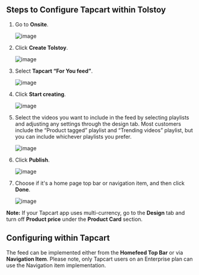 ## Steps to Configure Tapcart within Tolstoy

1. Go to **Onsite**.

   ![image](https://github.com/user-attachments/assets/34cd29aa-2eb2-4ada-bd15-bc96487ab8c2)

2. Click **Create Tolstoy**.

   ![image](https://github.com/user-attachments/assets/281f698d-a194-400a-8f2f-6e7701e9a33c)

3. Select **Tapcart “For You feed”**.

   ![image](https://github.com/user-attachments/assets/02f77f89-e8f4-4395-81bb-cf256186ebb2)

4. Click **Start creating**.

   ![image](https://github.com/user-attachments/assets/8a223be0-09b7-42b8-ac81-d23dc7e1e07b)

5. Select the videos you want to include in the feed by selecting playlists and adjusting any settings through the design tab. Most customers include the “Product tagged” playlist and “Trending videos” playlist, but you can include whichever playlists you prefer.

   ![image](https://github.com/user-attachments/assets/13bca2ac-52da-4982-a5f8-1455372ca7fa)

6. Click **Publish**.

   ![image](https://github.com/user-attachments/assets/78c4ca98-c883-4eaf-8195-9bfb3babd9b4)

7. Choose if it's a home page top bar or navigation item, and then click **Done**.

   ![image](https://github.com/user-attachments/assets/b11d0eec-216b-45de-b8fa-ef49b565efe1)

**Note:** If your Tapcart app uses multi-currency, go to the **Design** tab and turn off **Product price** under the **Product Card** section.

## Configuring within Tapcart

The feed can be implemented either from the **Homefeed Top Bar** or via **Navigation Item**. Please note, only Tapcart users on an Enterprise plan can use the Navigation item implementation.
